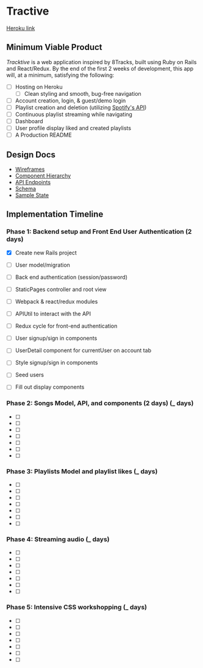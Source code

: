 # Tractive
[Heroku link](http://link.com)

## Minimum Viable Product 
*Tracktive* is a web application inspired by 8Tracks, built using Ruby on Rails and React/Redux. By the end of the first 2 weeks of development, this app will, at a minimum, satisfying the following: 

- [ ] Hosting on Heroku
	- [ ] Clean styling and smooth, bug-free navigation
- [ ] Account creation, login, & guest/demo login
- [ ] Playlist creation and deletion (utilizing [Spotify's API](https://developer.spotify.com/web-api/))
- [ ] Continuous playlist streaming while navigating 
- [ ] Dashboard 
- [ ] User profile display liked and created playlists
- [ ] A Production README

## Design Docs 

* [Wireframes]()
* [Component Hierarchy]()
* [API Endpoints]()
* [Schema]()
* [Sample State]()

## Implementation Timeline

### Phase 1: Backend setup and Front End User Authentication (2 days)

- [X] Create new Rails project
- [ ] User model/migration
- [ ] Back end authentication (session/password)
- [ ] StaticPages controller and root view
- [ ] Webpack & react/redux modules
- [ ] APIUtil to interact with the API
- [ ] Redux cycle for front-end authentication
- [ ] User signup/sign in components
- [ ] UserDetail component for currentUser on account tab
- [ ] Style signup/sign in components
- [ ] Seed users
- [ ] Fill out display components


### Phase 2: Songs Model, API, and components (2 days) (_ days)
- [ ]
- [ ]
- [ ]
- [ ]
- [ ]
- [ ]
- [ ]

### Phase 3: Playlists Model and playlist likes (_ days)
- [ ]
- [ ]
- [ ]
- [ ]
- [ ]
- [ ]
- [ ]

### Phase 4:  Streaming audio (_ days)
- [ ]
- [ ]
- [ ]
- [ ]
- [ ]
- [ ]
- [ ]

### Phase 5:  Intensive CSS workshopping (_ days)
- [ ]
- [ ]
- [ ]
- [ ]
- [ ]
- [ ]
- [ ]